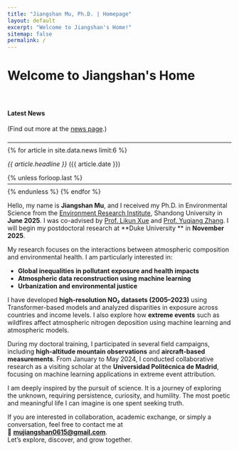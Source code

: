 ```yaml
---
title: "Jiangshan Mu, Ph.D. | Homepage"
layout: default
excerpt: "Welcome to Jiangshan's Home!"
sitemap: false
permalink: /
---
```


# Welcome to Jiangshan's Home

<div id="newsid" class="float-md-end col-sm-4 bg-light border" style="display:block; padding-top: 20px" >
<div class="well">
<h4>Latest News</h4>
<p>(Find out more at the <a href="{{ site.url }}{{ site.baseurl }}/allnews.html">news page</a>.)</p>
<hr style="margin-top: 22px; margin-bottom: 8px;" />
{% for article in site.data.news limit:6 %}
<p>
<em>{{ article.headline }}</em> ({{ article.date }})</p>
{% unless forloop.last %}
<hr style="margin-top: 5px; margin-bottom: 8px;" />
{% endunless %}
{% endfor %}
</div>
</div>

Hello, my name is **Jiangshan Mu**, and I received my Ph.D. in Environmental Science from the [Environment Research Institute](https://www.hj.sdu.edu.cn/), Shandong University in **June 2025**. I was co-advised by [Prof. Likun Xue](https://www.hj.sdu.edu.cn/info/1015/1532.htm) and [Prof. Yuqiang Zhang](https://faculty.sdu.edu.cn/~f2eaAz/zh_CN/index.htm). I will begin my postdoctoral research at **Duke University ** in **November 2025**.

My research focuses on the interactions between atmospheric composition and environmental health. I am particularly interested in:

- **Global inequalities in pollutant exposure and health impacts**
- **Atmospheric data reconstruction using machine learning**
- **Urbanization and environmental justice**

I have developed **high-resolution NO₂ datasets (2005–2023)** using Transformer-based models and analyzed disparities in exposure across countries and income levels. I also explore how **extreme events** such as wildfires affect atmospheric nitrogen deposition using machine learning and atmospheric models.

During my doctoral training, I participated in several field campaigns, including **high-altitude mountain observations** and **aircraft-based measurements**. From January to May 2024, I conducted collaborative research as a visiting scholar at the **Universidad Politécnica de Madrid**, focusing on machine learning applications in extreme event attribution.

I am deeply inspired by the pursuit of science. It is a journey of exploring the unknown, requiring persistence, curiosity, and humility. The most poetic and meaningful life I can imagine is one spent seeking truth.

If you are interested in collaboration, academic exchange, or simply a conversation, feel free to contact me at  
📧 <a href="mailto:mujiangshan0615@gmail.com"><strong>mujiangshan0615@gmail.com</strong></a>.  
Let’s explore, discover, and grow together.

<!-- Carousel (currently disabled)
<div id="home-carousel" class="carousel slide col-sm-7 ms-me-auto" data-bs-ride="carousel">
  <div class="carousel-indicators">
    <button type="button" data-bs-target="#home-carousel" data-bs-slide-to="0" class="active" aria-current="true" aria-label="Slide 1"></button>
    <button type="button" data-bs-target="#home-carousel" data-bs-slide-to="1" aria-label="Slide 2"></button>
    <button type="button" data-bs-target="#home-carousel" data-bs-slide-to="2" aria-label="Slide 3"></button>
    <button type="button" data-bs-target="#home-carousel" data-bs-slide-to="3" aria-label="Slide 4"></button>
    <button type="button" data-bs-target="#home-carousel" data-bs-slide-to="4" aria-label="Slide 5"></button>
    <button type="button" data-bs-target="#home-carousel" data-bs-slide-to="5" aria-label="Slide 6"></button>
    <button type="button" data-bs-target="#home-carousel" data-bs-slide-to="6" aria-label="Slide 7"></button>
  </div>
  <div class="carousel-inner">
    <div class="carousel-item active">
      <img src="{{ site.url }}{{ site.baseurl }}/images/slider7001400/STOTEN.png" class="d-block w-100" alt="STOTEN" />
    </div>
    <div class="carousel-item">
      <img src="{{ site.url }}{{ site.baseurl }}/images/slider7001400/JESZM.jpg" class="d-block w-100" alt="JESZM">
    </div>
    <div class="carousel-item">
      <img src="{{ site.url }}{{ site.baseurl }}/images/slider7001400/jgrzyn.jpg" class="d-block w-100" alt="JGRZYN">
    </div>
    <div class="carousel-item">
      <img src="{{ site.url }}{{ site.baseurl }}/images/slider7001400/acpzyn.png" class="d-block w-100" alt="ACPZYN">
    </div>
    <div class="carousel-item">
      <img src="{{ site.url }}{{ site.baseurl }}/images/slider7001400/STOTENLYH.jpg" class="d-block w-100" alt="STOTENLYH">
    </div>
    <div class="carousel-item">
      <img src="{{ site.url }}{{ site.baseurl }}/images/slider7001400/JESJYR.jpg" class="d-block w-100" alt="JESJYR">
    </div>
    <div class="carousel-item">
      <img src="{{ site.url }}{{ site.baseurl }}/images/slider7001400/acsyc.jpeg" class="d-block w-100" alt="ACSY">
    </div>
  </div>
  <button class="carousel-control-prev" type="button" data-bs-target="#home-carousel" data-bs-slide="prev">
    <span class="carousel-control-prev-icon" aria-hidden="true"></span>
    <span class="visually-hidden">Previous</span>
  </button>
  <button class="carousel-control-next" type="button" data-bs-target="#home-carousel" data-bs-slide="next">
    <span class="carousel-control-next-icon" aria-hidden="true"></span>
    <span class="visually-hidden">Next</span>
  </button>
</div>
-->

